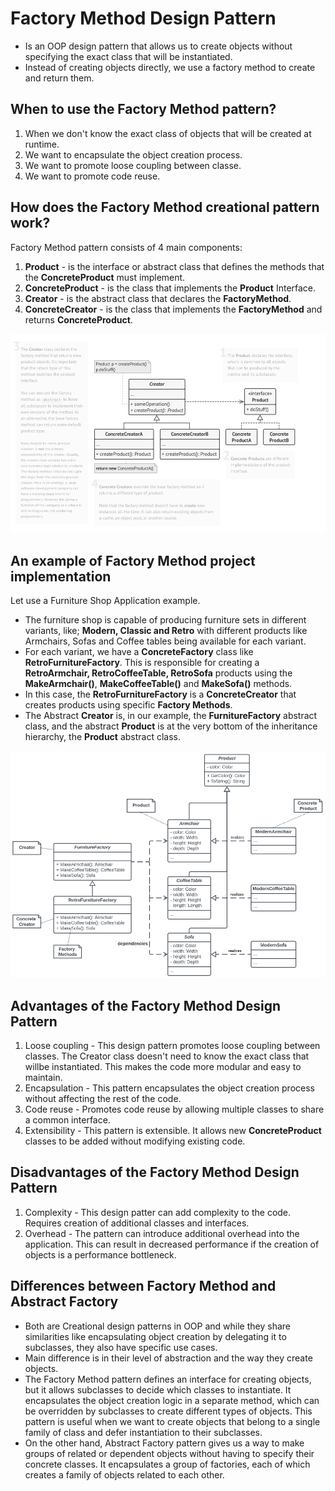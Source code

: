 # Factory Method Design Pattern
- Is an OOP design pattern that allows us to create objects without specifying the exact class that will be instantiated.
- Instead of creating objects directly, we use a factory method to create and return them.

## When to use the Factory Method pattern?
1. When we don't know the exact class of objects that will be created at runtime.
2. We want to encapsulate the object creation process.
3. We want to promote loose coupling between classe.
4. We want to promote code reuse.


## How does the Factory Method creational pattern work?
Factory Method pattern consists of 4 main components:
1. **Product** - is the interface or abstract class that defines the methods that the **ConcreteProduct** must implement.
2. **ConcreteProduct** - is the class that implements the **Product** Interface.
3. **Creator** - is the abstract class that declares the **FactoryMethod**. 
4. **ConcreteCreator** - is the class that implements the **FactoryMethod** and returns **ConcreteProduct**.

![Factory Method](/images/image.png)

## An example of Factory Method project implementation

Let use a Furniture Shop Application example.

- The furniture shop is capable of producing furniture sets in different variants, like; **Modern, Classic and Retro** with different products like Armchairs, Sofas and Coffee tables being available for each variant.
- For each variant, we have a **ConcreteFactory** class like **RetroFurnitureFactory**. This is responsible for creating a **RetroArmchair, RetroCoffeeTable, RetroSofa** products using the **MakeArmchair()**, **MakeCoffeeTable()** and **MakeSofa()** methods.
- In this case, the **RetroFurnitureFactory** is a **ConcreteCreator** that creates products using specific **Factory Methods**.
- The Abstract **Creator** is, in our example, the **FurnitureFactory** abstract class, and the abstract **Product** is at the very bottom of the inheritance hierarchy, the **Product** abstract class.

![Illustration of above scenario](/images/factory-method-2.webp)


## Advantages of the Factory Method Design Pattern
1. Loose coupling - This design pattern promotes loose coupling between classes. The Creator class doesn't need to know the exact class that willbe instantiated. This makes the code more modular and easy to maintain.
2. Encapsulation - This pattern encapsulates the object creation process without affecting the rest of the code.
3. Code reuse - Promotes code reuse by allowing multiple classes to share a common interface.
4. Extensibility - This pattern is extensible. It allows new **ConcreteProduct** classes to be added without modifying existing code.

## Disadvantages of the Factory Method Design Pattern
1. Complexity - This design patter can add complexity to the code. Requires creation of additional classes and interfaces.
2. Overhead - The pattern can introduce additional overhead into the application. This can result in decreased performance if the creation of objects is a performance bottleneck.


## Differences between Factory Method and Abstract Factory
- Both are Creational design patterns in OOP and while they share similarities like encapsulating object creation by delegating it to subclasses, they also have specific use cases.
- Main difference is in their level of abstraction and the way they create objects.
- The Factory Method pattern defines an interface for creating objects, but it allows subclasses to decide which classes to instantiate. It encapsulates the object creation logic in a separate method, which can be overridden by subclasses to create different types of objects. This pattern is useful when we want to create objects that belong to a single family of class and defer instantiation to their subclasses.
- On the other hand, Abstract Factory pattern gives us a way to make groups of related or dependent objects without having to specify their concrete classes. It encapsulates a group of factories, each of which creates a family of objects related to each other. 